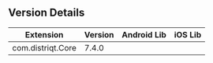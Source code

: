 ## Version Details

| Extension | Version | Android Lib | iOS Lib |
| --- | --- | --- | --- |
| com.distriqt.Core | 7.4.0 |  |  |
